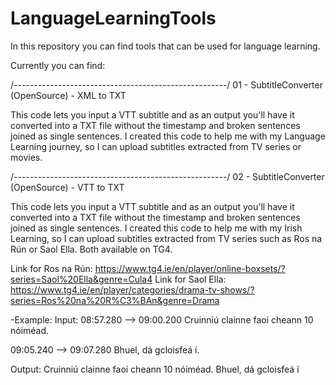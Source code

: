 # LanguageLearningTools
In this repository you can find tools that can be used for language learning.

Currently you can find:

/-----------------------------------------------------/
01 - SubtitleConverter (OpenSource) - XML to TXT

This code lets you input a VTT subtitle and as an output you'll have it converted into a TXT file without the timestamp and broken sentences joined as single sentences.
I created this code to help me with my Language Learning journey, so I can upload subtitles extracted from TV series or movies. 

/-----------------------------------------------------/
02 - SubtitleConverter (OpenSource) - VTT to TXT

This code lets you input a VTT subtitle and as an output you'll have it converted into a TXT file without the timestamp and broken sentences joined as single sentences. 
I created this code to help me with my Irish Learning, so I can upload subtitles extracted from TV series such as Ros na Rún or Saol Ella. Both available on TG4.

Link for Ros na Rún: https://www.tg4.ie/en/player/online-boxsets/?series=Saol%20Ella&genre=Cula4
Link for Saol Ella: https://www.tg4.ie/en/player/categories/drama-tv-shows/?series=Ros%20na%20R%C3%BAn&genre=Drama

-Example:
Input:
08:57.280 --> 09:00.200
Cruinniú clainne
faoi cheann 10 nóiméad.

09:05.240 --> 09:07.280
Bhuel, dá gcloisfeá í.

Output:
Cruinniú clainne faoi cheann 10 nóiméad.
Bhuel, dá gcloisfeá í

